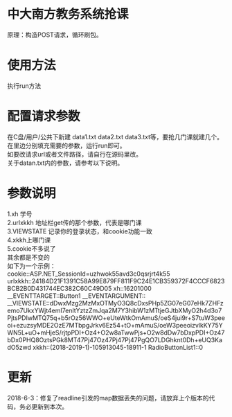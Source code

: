 # 中大南方教务系统抢课
原理：构造POST请求，循环刷包。
# 使用方法
执行run方法
# 配置请求参数
在C盘/用户/公共下新建 data1.txt data2.txt data3.txt等，要抢几门课就建几个。<br>
在里边分别填充需要的参数，运行run即可。<br>
如要改请求url或者文件路径，请自行在源码里改。<br>
关于datan.txt内的参数，请参考以下说明。
# 参数说明
1.xh 学号<br>
2.urlxkkh 地址栏get传的那个参数，代表是哪门课<br>
3.VIEWSTATE 记录你的登录状态，和cookie功能一致<br>
4.xkkh上哪门课<br>
5.cookie不多说了<br>
其余都是不变的<br>
如下为一个示例：<br>
cookie::ASP.NET_SessionId=uzhwok55avd3c0qsrjrt4k55
urlxkkh::24184D21F1391C58A99E879FF811F9C24E1CB359372F4CCCF6823BCB2B0D431744EC382C60C49D05
xh::16201000
__EVENTTARGET::Button1
__EVENTARGUMENT:: 
__VIEWSTATE::dDwxMzg2MzMxOTMyO3Q8cDxsPHp5ZG07eG07eHk7ZHFzemo7UkxYWjt4emI7enltYztzZmJqa2M7Y3hibW1zMTtjeGJtbXMyO2h4d3o7PjtsPDIwMTQ75q+b5rOz56WWO+eUteWtkOmAmuS/oeS4jui9r+S7tuW3peeoi+ezuzsyMDE2OzE7MTbpgJrkv6Ez54+tO+mAmuS/oeW3peeoizvlkKY75YWN5L+uO+mHjeS/rjtpPDI+Oz4+O2w8aTwwPjs+O2w8dDw7bDxpPDI+Oz47bDx0PHQ8OztsPGk8MT47Pj47Oz47Pj47Pj47PgQO7LDGhknt0Dh+eUQ3KadO5zwd
xkkh::(2018-2019-1)-105913045-18911-1
RadioButtonList1::0
# 更新
2018-6-3：修复了readline引发的map数据丢失的问题，请放弃上个版本的代码，务必更新到本次。
